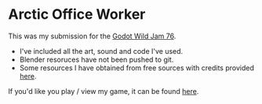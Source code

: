 # Arctic Office Worker
 
This was my submission for the [Godot Wild Jam 76](https://itch.io/jam/godot-wild-jam-76).
- I've included all the art, sound and code I've used.
- Blender resoruces have not been pushed to git.
- Some resources I have obtained from free sources with credits provided [here](godot_jam_76/Assets/Credits/Credits.gd).

If you'd like you play / view my game, it can be found [here](https://boebi-g.itch.io/godot-jam-76).
